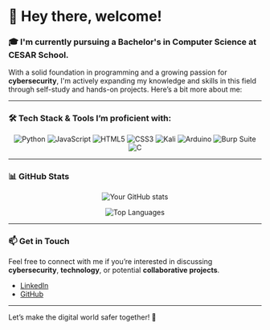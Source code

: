 # 👋 Hey there, welcome!

### 🎓 I'm currently pursuing a **Bachelor's in Computer Science** at **CESAR School**.

With a solid foundation in programming and a growing passion for **cybersecurity**, I'm actively expanding my knowledge and skills in this field through self-study and hands-on projects. Here’s a bit more about me:

---

### 🛠️ Tech Stack & Tools I’m proficient with:

<div align="center">
  
![Python](https://img.shields.io/badge/python-3670A0?style=for-the-badge&logo=python&logoColor=ffdd54)
![JavaScript](https://img.shields.io/badge/javascript-%23323330.svg?style=for-the-badge&logo=javascript&logoColor=%23F7DF1E)
![HTML5](https://img.shields.io/badge/html5-%23E34F26.svg?style=for-the-badge&logo=html5&logoColor=white)
![CSS3](https://img.shields.io/badge/css3-%231572B6.svg?style=for-the-badge&logo=css3&logoColor=white)
![Kali](https://img.shields.io/badge/Kali-268BEE?style=for-the-badge&logo=kalilinux&logoColor=white)
![Arduino](https://img.shields.io/badge/Arduino-00979D?style=for-the-badge&logo=Arduino&logoColor=white)
![Burp Suite](https://img.shields.io/badge/Burp%20Suite-FF6633.svg?style=for-the-badge&logo=Burp-Suite&logoColor=white)
![C](https://img.shields.io/badge/C-A8B9CC.svg?style=for-the-badge&logo=C&logoColor=black)

</div>

---

### 📊 GitHub Stats

<div align="center">
  
![Your GitHub stats](https://github-readme-stats.vercel.app/api?username=jpmamededs&show_icons=true&theme=radical&cache_seconds=1800)

![Top Languages](https://github-readme-stats.vercel.app/api/top-langs/?username=jpmamededs&layout=compact&theme=radical)

</div>

---

### 📫 Get in Touch

Feel free to connect with me if you’re interested in discussing **cybersecurity**, **technology**, or potential **collaborative projects**.

- [LinkedIn](https://www.linkedin.com)
- [GitHub](https://github.com)

---

Let’s make the digital world safer together! 🚀
